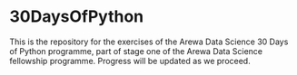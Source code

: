# 30DaysOfPython
This is the repository for the exercises of the Arewa Data Science 30 Days of Python programme, part of stage one of the Arewa Data Science fellowship programme. 
Progress will be updated as we proceed. 

